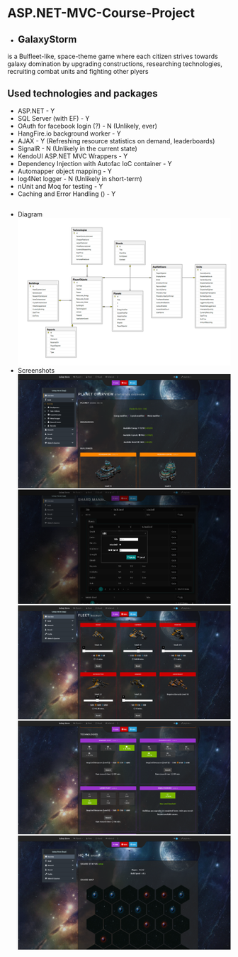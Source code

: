 # ASP.NET-MVC-Course-Project
* ## GalaxyStorm 
is a Bulfleet-like, space-theme game where each citizen strives towards galaxy domination by upgrading constructions, researching technologies, recruiting combat units and fighting other plyers

## Used technologies and packages
 - ASP.NET - Y
 - SQL Server (with EF) - Y
 - OAuth for facebook login (?) - N (Unlikely, ever)
 - HangFire.io background worker - Y
 - AJAX - Y (Refreshing resource statistics on demand, leaderboards)
 - SignalR - N (Unlikely in the current state)
 - KendoUI ASP.NET MVC Wrappers - Y
 - Dependency Injection with Autofac IoC container - Y
 - Automapper object mapping - Y
 - log4Net logger - N (Unlikely in short-term)
 - nUnit and Moq for testing - Y
 - Caching and Error Handling () - Y
 
 ## 
 - Diagram
 ![Db Diagram](/Diagram.png)
 - Screenshots
 ![Home](/Screen.png)
 ![Admiral](/admiral.PNG)
 ![Fleet](/fleet.PNG)
 ![Tech](/Tech.PNG)
 ![Shard](/Shard.PNG)
 
 